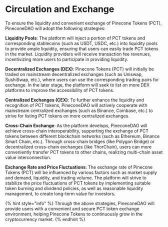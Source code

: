 # Circulation and Exchange

To ensure the liquidity and convenient exchange of Pinecone Tokens (PCT), PineconeDAO will adopt the following strategies:

**Liquidity Pools**: The platform will inject a portion of PCT tokens and corresponding stablecoins (such as USDT, USDC, etc.) into liquidity pools to provide ample liquidity, ensuring that users can easily trade PCT tokens in the market. Liquidity providers will receive transaction fee revenues, incentivizing more users to participate in providing liquidity.

**Decentralized Exchanges (DEX)**: Pinecone Tokens (PCT) will initially be traded on mainstream decentralized exchanges (such as Uniswap, SushiSwap, etc.), where users can use the corresponding trading pairs for exchange. In the later stage, the platform will seek to list on more DEX platforms to improve the accessibility of PCT tokens.

**Centralized Exchanges (CEX)**: To further enhance the liquidity and recognition of PCT tokens, PineconeDAO will actively cooperate with mainstream centralized exchanges (such as Binance, Coinbase, etc.) to strive for listing PCT tokens on more centralized exchanges.

**Cross-Chain Exchange**: As the platform develops, PineconeDAO will achieve cross-chain interoperability, supporting the exchange of PCT tokens between different blockchain networks (such as Ethereum, Binance Smart Chain, etc.). Through cross-chain bridges (like Polygon Bridge) or decentralized cross-chain exchanges (like ThorChain), users can more conveniently transfer PCT tokens to other chains, realizing multi-chain asset value interconnection.

**Exchange Rate and Price Fluctuations**: The exchange rate of Pinecone Tokens (PCT) will be influenced by various factors such as market supply and demand, liquidity, and trading volume. The platform will strive to stabilize the price fluctuations of PCT tokens by implementing suitable token burning and dividend policies, as well as reasonable liquidity management, to create long-term value for investors.

{% hint style="info" %}
Through the above strategies, PineconeDAO will provide users with a convenient and secure PCT token exchange environment, helping Pinecone Tokens to continuously grow in the cryptocurrency market.
{% endhint %}
